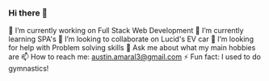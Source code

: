 ### Hi there 👋
🔭 I’m currently working on Full Stack Web Development
🌱 I’m currently learning SPA's
👯 I’m looking to collaborate on Lucid's EV car
🤔 I’m looking for help with Problem solving skills
💬 Ask me about what my main hobbies are
📫 How to reach me: austin.amaral3@gmail.com 
⚡ Fun fact: I used to do gymnastics!

